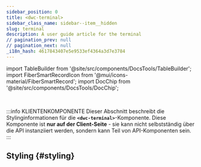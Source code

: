 ```yaml
---
sidebar_position: 0
title: <dwc-terminal>
sidebar_class_name: sidebar--item__hidden
slug: terminal
description: A user guide article for the terminal
// pagination_prev: null
// pagination_next: null
_i18n_hash: 4617843407e5e9533ef4364a3d7e3784
---
```

import TableBuilder from '@site/src/components/DocsTools/TableBuilder';
import FiberSmartRecordIcon from '@mui/icons-material/FiberSmartRecord';
import DocChip from '@site/src/components/DocsTools/DocChip';

<DocChip chip='shadow' />

<br />

:::info KLIENTENKOMPONENTE
Dieser Abschnitt beschreibt die Stylinginformationen für die **`<dwc-terminal>`**-Komponente. Diese Komponente ist **nur auf der Client-Seite** - sie kann nicht selbstständig über die API instanziiert werden, sondern kann Teil von API-Komponenten sein.
:::

## Styling {#styling}

<TableBuilder name="dwc-terminal" clientComponent />
